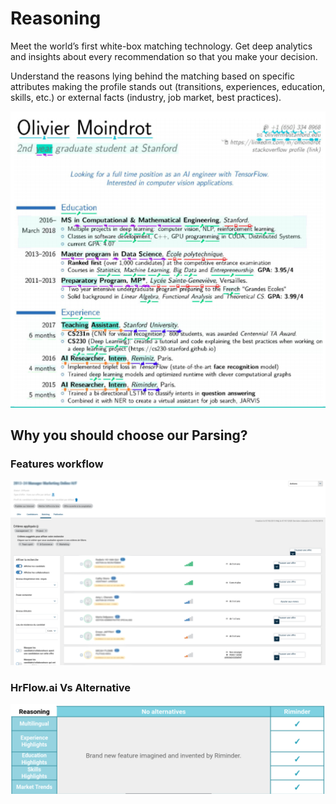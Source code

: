 # Reasoning

Meet the world’s first white-box matching technology. Get deep analytics and insights about every recommendation so that you make your decision. 

Understand the reasons lying behind the matching based on specific attributes making the profile stands out \(transitions, experiences, education, skills, etc.\) or external facts \(industry, job market, best practices\).

![Example of Highlighted Profile: Key indicators highlighted on the original resume.](../.gitbook/assets/screenshot-2020-04-13-at-13.04.42.png)

## Why you should choose our Parsing?

### Features workflow

![](../.gitbook/assets/image%20%285%29.png)

### **HrFlow.ai Vs Alternative**

![](../.gitbook/assets/screenshot-from-2020-04-10-02-23-38.png)

